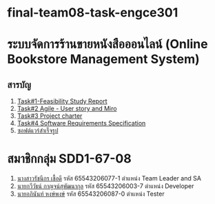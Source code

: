 # final-team08-task-engce301
# ระบบจัดการร้านขายหนังสือออนไลน์ (Online Bookstore Management System)

## สารบัญ
1. [Task#1-Feasibility Study Report](https://github.com/lookplarcnk/final-team08-task-engce301/tree/main/Task%231-Feasibility%20Study%20Repor)
2. [Task#2 Agile - User story and Miro](https://github.com/lookplarcnk/final-team08-task-engce301/tree/main/Task%232%20Agile%20-%20User%20story%20and%20Miro)
3. [Task#3 Project charter](https://github.com/lookplarcnk/final-team08-task-engce301/tree/main/Task%233%20Project%20charter)
4. [Task#4 Software Requirements Specification](https://github.com/lookplarcnk/final-team08-task-engce301/tree/main/Task%234%20Software%20Requirements%20Specification)
5. [ซอฟต์แวร์สำเร็จรูป](https://github.com/lookplarcnk/final-team08-task-engce301/tree/main/%E0%B8%8B%E0%B8%AD%E0%B8%9F%E0%B8%95%E0%B9%8C%E0%B9%81%E0%B8%A7%E0%B8%A3%E0%B9%8C%E0%B8%AA%E0%B8%B3%E0%B9%80%E0%B8%A3%E0%B9%87%E0%B8%88%E0%B8%A3%E0%B8%B9%E0%B8%9B)

# สมาชิกกลุ่ม SDD1-67-08
1. [นางสาวรัชนีกร เชื้อดี](https://github.com/lookplarcnk/) รหัส 65543206077-1 ตำแหน่ง Team Leader and SA
2. [นายกวีวัธน์ กาญจน์สุพัฒนากุล](https://github.com/CallMeKaweewat) รหัส 65543206003-7 ตำแหน่ง Developer
3. [นายอภินันท์ หงษ์พงษ์](https://github.com/AphinanHongpong) รหัส 65543206087-0 ตำแหน่ง Tester
